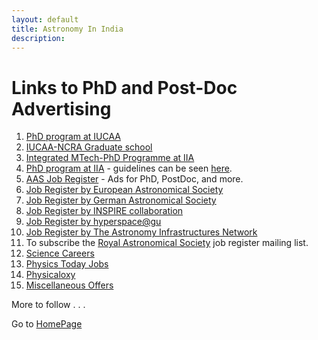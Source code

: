 ```yaml
---
layout: default
title: Astronomy In India
description: 
---
```

# Links to PhD and Post-Doc Advertising 

1. [PhD program at IUCAA](https://www.iucaa.in/Student-ProgrammesMain.html)
2. [IUCAA-NCRA Graduate school](https://www.iucaa.in/Stu-Prog-IUCAA-NCRA-GraduateSchool.html)
3. [Integrated MTech-PhD Programme at IIA](https://www.iiap.res.in/intmtech.html)
4. [PhD program at IIA](https://www.iiap.res.in/opportunities/graduate) - guidelines can be seen [here](https://www.iiap.res.in/PhD2018_Sept/Guidelines).
2. [AAS Job Register](https://jobregister.aas.org/) - Ads for PhD, PostDoc, and more.
2. [Job Register by European Astronomical Society](https://eas.unige.ch/jobs.jsp)
3. [Job Register by German Astronomical Society](http://www.astronomische-gesellschaft.org/en/activities/jobregister)
4. [Job Register by INSPIRE collaboration](https://inspirehep.net/jobs?sort=mostrecent&size=25&page=1&q=&field_of_interest=astro-ph)
5. [Job Register by hyperspace@gu](https://hyperspace.uni-frankfurt.de/tag/phd/)
6. [Job Register by The Astronomy Infrastructures Network](https://riastronomia.es/en/contratos-predoctorales/)
7. To subscribe the [Royal Astronomical Society](https://ras.ac.uk/membership/RAS-job-list) job register mailing list.
8. [Science Careers](https://jobs.sciencecareers.org)
9. [Physics Today Jobs](https://www.aip.org/jobs/profiles/astronomy-astrophysics-jobs)
10. [Physicaloxy](https://physicaloxy.com)
11. [Miscellaneous Offers](./miscellaneous_offers.md)

More to follow . . .

Go to [HomePage](./../index.md)
